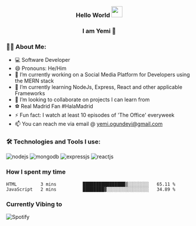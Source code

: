 ### <h3 align="center"> Hello World <img src="https://user-images.githubusercontent.com/42378118/110234147-e3259600-7f4e-11eb-95be-0c4047144dea.gif" width="30"></h2>
<h3 align="center"> I am Yemi 🐻 </h2>

### 🧔‍♂️ About Me:
- 💻 Software Developer
- 😄 Pronouns: He/Him
- 🔭 I’m currently working on a Social Media Platform for Developers using the MERN stack
- 🌱 I’m currently learning NodeJs, Express, React and other applicable Frameworks
- 👯 I’m looking to collaborate on projects I can learn from
- ⚽ Real Madrid Fan #HalaMadrid
- ⚡ Fun fact: I watch at least 10 episodes of 'The Office' everyweek
- 📫 You can reach me via email @ yemi.ogundeyi@gmail.com


### :hammer_and_wrench: Technologies and Tools I use:
<p align = "left"/>
<img alt="nodejs" src="https://img.shields.io/badge/Node.js-43853D?style=for-the-badge&logo=node.js&logoColor=white"/>
<img alt="mongodb" src="https://img.shields.io/badge/MongoDB-4EA94B?style=for-the-badge&logo=mongodb&logoColor=white"/>
<img alt ="expressjs" src= "https://img.shields.io/badge/Express.js-404D59?style=for-the-badge"/>
<img alt ="reactjs" src = https://img.shields.io/badge/React-20232A?style=for-the-badge&logo=react&logoColor=61DAFB/>

### How I spent my time
<!--START_SECTION:waka-->
```text
HTML         3 mins          ████████████████▒░░░░░░░░   65.11 % 
JavaScript   2 mins          ████████▓░░░░░░░░░░░░░░░░   34.89 % 
```
<!--END_SECTION:waka-->
### Currently Vibing to
![Spotify](https://spotify-github-readme.vercel.app/api/spotify)
